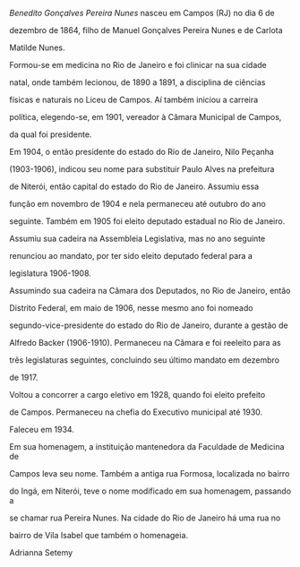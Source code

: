 

*Benedito Gonçalves Pereira Nunes* nasceu em Campos (RJ) no dia 6 de

dezembro de 1864, filho de Manuel Gonçalves Pereira Nunes e de Carlota

Matilde Nunes.



Formou-se em medicina no Rio de Janeiro e foi clinicar na sua cidade

natal, onde também lecionou, de 1890 a 1891, a disciplina de ciências

físicas e naturais no Liceu de Campos. Aí também iniciou a carreira

política, elegendo-se, em 1901, vereador à Câmara Municipal de Campos,

da qual foi presidente.



Em 1904, o então presidente do estado do Rio de Janeiro, Nilo Peçanha

(1903-1906), indicou seu nome para substituir Paulo Alves na prefeitura

de Niterói, então capital do estado do Rio de Janeiro. Assumiu essa

função em novembro de 1904 e nela permaneceu até outubro do ano

seguinte. Também em 1905 foi eleito deputado estadual no Rio de Janeiro.

Assumiu sua cadeira na Assembleia Legislativa, mas no ano seguinte

renunciou ao mandato, por ter sido eleito deputado federal para a

legislatura 1906-1908.



Assumindo sua cadeira na Câmara dos Deputados, no Rio de Janeiro, então

Distrito Federal, em maio de 1906, nesse mesmo ano foi nomeado

segundo-vice-presidente do estado do Rio de Janeiro, durante a gestão de

Alfredo Backer (1906-1910). Permaneceu na Câmara e foi reeleito para as

três legislaturas seguintes, concluindo seu último mandato em dezembro

de 1917.



Voltou a concorrer a cargo eletivo em 1928, quando foi eleito prefeito

de Campos. Permaneceu na chefia do Executivo municipal até 1930.



Faleceu em 1934.



Em sua homenagem, a instituição mantenedora da Faculdade de Medicina de

Campos leva seu nome. Também a antiga rua Formosa, localizada no bairro

do Ingá, em Niterói, teve o nome modificado em sua homenagem, passando a

se chamar rua Pereira Nunes. Na cidade do Rio de Janeiro há uma rua no

bairro de Vila Isabel que também o homenageia.



Adrianna Setemy



